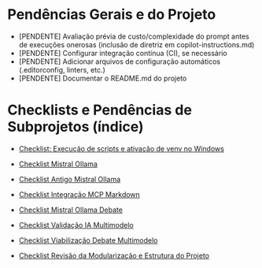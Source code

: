 
# Pendências Gerais e do Projeto

- [PENDENTE] Avaliação prévia de custo/complexidade do prompt antes de execuções onerosas (inclusão de diretriz em copilot-instructions.md)
- [PENDENTE] Configurar integração contínua (CI), se necessário
- [PENDENTE] Adicionar arquivos de configuração automáticos (.editorconfig, linters, etc.)
- [PENDENTE] Documentar o README.md do projeto


# Checklists e Pendências de Subprojetos (índice)

- [Checklist: Execução de scripts e ativação de venv no Windows](checklist_execucao_venv_windows.md)
 
- [Checklist Mistral Ollama](../python_apps/mistral_ollama/CHECKLIST.md)
- [Checklist Antigo Mistral Ollama](../python_apps/mistral_ollama/CHECKLIST_antigo.md)
 - [Checklist Integração MCP Markdown](../python_apps/integracao_mcp_markdown/CHECKLIST.md)
 - [Checklist Mistral Ollama Debate](../python_apps/mistral_ollama_debate/CHECKLIST.md)
 - [Checklist Validação IA Multimodelo](../python_apps/validacao_ia_multimodelo/CHECKLIST.md)
 - [Checklist Viabilização Debate Multimodelo](../python_apps/viabilizacao_debate_multimodelo/CHECKLIST.md)
 
 - [Checklist Revisão da Modularização e Estrutura do Projeto](CHECKLIST_revisao_modularizacao_estrutura.md)
<!-- Checklist Revisão Modular das Diretrizes Copilot (concluído) -->
